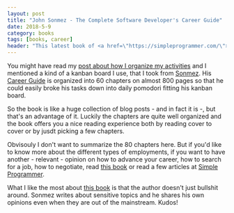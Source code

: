 ```yaml
---
layout: post
title: "John Sonmez - The Complete Software Developer's Career Guide"
date: 2018-5-9
category: books
tags: [books, career]
header: "This latest book of <a href=\"https://simpleprogrammer.com/\">John Sonmez</a> is an admirable result of self-discipline. The product of an author/programmer who doesn't just preach about doing things, but he shows us the way by example. Maybe the form of his book is unconventional, but he wrote it in a way that would fit his ways of doing things."
---
```

You might have read my [post about how I organize my activities](/blog/2018/02/28/setting-yourself-up-to-succeed) and I mentioned a kind of a kanban board I use, that I took from [Sonmez](https://simpleprogrammer.com/). His [Career Guide](http://amzn.to/2HE30fK) is organized into 60 chapters on almost 800 pages so that he could easily broke his tasks down into daily pomodori fitting his kanban board.

So the book is like a huge collection of blog posts - and in fact it is -, but that's an advantage of it. Luckily the chapters are quite well organized and the book offers you a nice reading experience both by reading cover to cover or by jusdt picking a few chapters.

Obvisouly I don't want to summarize the 80 chapters here. But if you'd like to know more about the different types of employments, if you want to have another - relevant - opinion on how to advance your career, how to search for a job, how to negotiate, read [this book](http://amzn.to/2HE30fK) or read a few articles at [Simple Programmer](https://simpleprogrammer.com/).

What I like the most about [this book](http://amzn.to/2HE30fK) is that the author doesn't just bullshit around. Sonmez writes about sensitive topics and he shares his own opinions even when they are out of the mainstream. Kudos!
